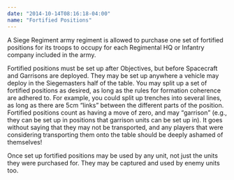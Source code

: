 ```yaml
---
date: "2014-10-14T08:16:18-04:00"
name: "Fortified Positions"
---
```

A Siege Regiment army regiment is allowed to purchase one set of fortified positions for its troops to occupy for each Regimental HQ or Infantry company included in the army.

Fortified positions must be set up after Objectives, but before Spacecraft and Garrisons are deployed. They may be set up anywhere a vehicle may deploy in the Siegemasters half of the table. You may split up a set of fortified positions as desired, as long as the rules for formation coherence are adhered to. For example, you could split up trenches into several lines, as long as there are 5cm <q>links</q> between the different parts of the position. Fortified positions count as having a move of zero, and may <q>garrison</q> (e.g., they can be set up in positions that garrison units can be set up in). It goes without saying that they may not be transported, and any players that were considering transporting them onto the table should be deeply ashamed of themselves!

Once set up fortified positions may be used by any unit, not just the units they were purchased for. They may be captured and used by enemy units too.